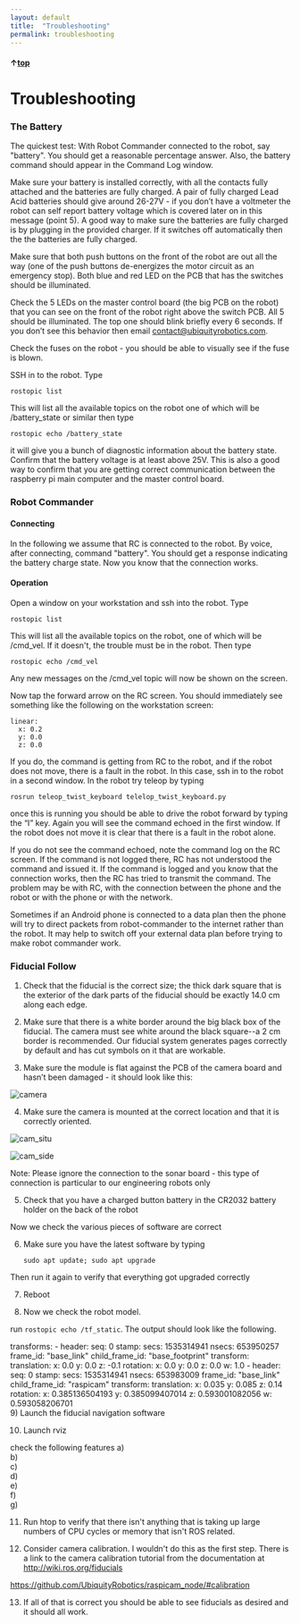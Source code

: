 ```yaml
---
layout: default
title:  "Troubleshooting"
permalink: troubleshooting
---
```


#### &uarr;[top](https://ubiquityrobotics.github.io/learn/)

# Troubleshooting
### The Battery

The quickest test: With Robot Commander connected to the robot,
say "battery".  You should get a reasonable percentage answer.  Also, the battery
command should appear in the Command Log window.

Make sure your battery is installed correctly, with all the contacts
fully attached and the batteries are fully charged.
A pair of fully charged Lead Acid batteries should give around
26-27V - if you don’t have a voltmeter the robot can self report
battery voltage which is covered later on in this message (point 5).
A good way to make sure the batteries are fully charged is by
plugging in the provided charger. If it switches off automatically
then the the batteries are fully charged.

Make sure that both push buttons on the front of the robot are out
all the way (one of the push buttons de-energizes the motor circuit
as an emergency stop). Both blue and red LED on the PCB that has the
switches should be illuminated.

Check the 5 LEDs on the master control board
(the big PCB on the robot)
that you can see on the front of the robot right above the switch
PCB. All 5 should be illuminated. The top one should
blink briefly every 6 seconds. If you don’t see this behavior then
email contact@ubiquityrobotics.com.

Check the fuses on the robot - you should be able to visually
see if the fuse is blown.

SSH in to the robot. Type

    rostopic list

This will list all the available topics on the robot one of
which will be /battery_state or similar then type

    rostopic echo /battery_state

it will give you a bunch of diagnostic information about the
battery state. Confirm that the battery voltage is at least
above 25V. This is also a good way to confirm that you are
getting correct communication between the raspberry pi main
computer and the master control board.

### Robot Commander

#### Connecting

In the following we assume that RC is connected to the robot.  By voice, after connecting, command
"battery".  You should get a response indicating the battery charge state. Now you know that the connection works.

#### Operation

Open a window on your workstation and ssh into the robot. Type

    rostopic list

This will list all the available topics on the robot, one of
which will be /cmd_vel.  If it doesn't, the trouble must be in the robot. Then type

    rostopic echo /cmd_vel

Any new messages on the /cmd_vel topic will now be shown on the screen.

Now tap the forward arrow on the RC screen.  You should immediately see
something like the following on the workstation screen:

    linear:
      x: 0.2
      y: 0.0
      z: 0.0

If you do, the command is getting from RC to the robot, and if the robot does
not move, there is a fault in the robot. In this case, ssh in to the robot in a
second window. In the robot try teleop by typing

    rosrun teleop_twist_keyboard telelop_twist_keyboard.py

once this is running you should be able to drive the robot
forward by typing the “I” key.  Again you will see the command echoed in the
first window.  If the robot does not move it is clear that there is a fault in
the robot alone.

If you do not see the command echoed, note the command log on the RC screen.
If the command is not logged there, RC has not understood the command
and issued it.  If the command is logged and you know that the connection
works, then the RC has tried to transmit the command. The problem may be with RC, with
the connection between the phone and the robot or with the phone or with the network.

Sometimes if an Android phone is connected to a data plan then the
phone will try to direct packets from robot-commander to the
internet rather than the robot. It may help to switch off
your external data plan before trying to make robot commander work.

### Fiducial Follow
1) Check that the fiducial is the correct size; the thick dark square that is the exterior of the dark parts of the fiducial should be exactly 14.0 cm along each edge.

2) Make sure that there is a white border around the big black box of the fiducial. The camera must see white around the black square--a 2 cm border is recommended. Our fiducial system generates pages correctly by default and has cut symbols on it that are workable.  

3) Make sure the module is flat against the PCB of the camera board and hasn’t been damaged - it should look like this:

![camera](../assets/raspi_camera.png)

4) Make sure the camera is mounted at the correct location and that it is correctly oriented.

![cam_situ](../assets/camera_in_magni.png)

![cam_side](../assets/camera_side_view.png)

Note: Please ignore the connection to the sonar board - this type of connection is particular to our engineering robots only

5) Check that you have a charged button battery in the CR2032 battery holder on the back of the robot

Now we check the various pieces of software are correct

6) Make sure you have the latest software by typing

    `sudo apt update; sudo apt upgrade`

Then run it again to verify that everything got upgraded correctly

7) Reboot

8) Now we check the robot model.

run `rostopic echo /tf_static`. The output should look like the following.
<div>
transforms:  
  -  
  header:  
      seq: 0  
      stamp:  
        secs: 1535314941  
        nsecs: 653950257  
      frame_id: "base_link"  
    child_frame_id: "base_footprint"  
    transform:  
      translation:  
        x: 0.0  
        y: 0.0  
        z: -0.1  
      rotation:  
        x: 0.0  
        y: 0.0  
        z: 0.0  
        w: 1.0
  -
    header:  
      seq: 0  
      stamp:  
        secs: 1535314941  
        nsecs: 653983009  
      frame_id: "base_link"  
    child_frame_id: "raspicam"  
    transform:  
      translation:  
        x: 0.035  
        y: 0.085  
        z: 0.14  
      rotation:  
        x: 0.385136504193  
        y: 0.385099407014  
        z: 0.593001082056  
        w: 0.593058206701
</div>
9) Launch the fiducial navigation software

10) Launch rviz

check the following features
a)  
b)  
c)  
d)  
e)   
f)  
g)  

11) Run htop to verify that there isn't anything that is taking up large numbers of CPU cycles or memory that isn't ROS related.

12) Consider camera calibration. I wouldn't do this as the first step.  There is a link to the camera calibration tutorial from the documentation at http://wiki.ros.org/fiducials

https://github.com/UbiquityRobotics/raspicam_node/#calibration

13) If all of that is correct you should be able to see fiducials as desired and it should all work.
